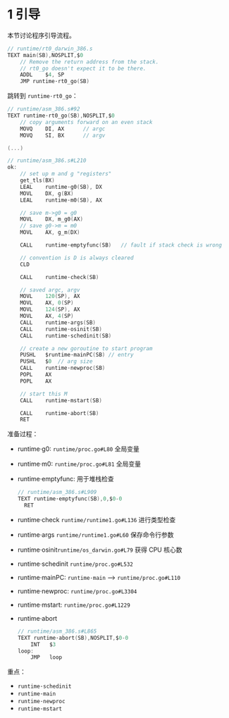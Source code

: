# 1 引导

本节讨论程序引导流程。

```c
// runtime/rt0_darwin_386.s
TEXT main(SB),NOSPLIT,$0
	// Remove the return address from the stack.
	// rt0_go doesn't expect it to be there.
	ADDL	$4, SP
	JMP	runtime·rt0_go(SB)
```

跳转到 `runtime·rt0_go`：

```c
// runtime/asm_386.s#92
TEXT runtime·rt0_go(SB),NOSPLIT,$0
	// copy arguments forward on an even stack
	MOVQ	DI, AX		// argc
	MOVQ	SI, BX		// argv

(...)

// runtime/asm_386.s#L210
ok:
	// set up m and g "registers"
	get_tls(BX)
	LEAL	runtime·g0(SB), DX
	MOVL	DX, g(BX)
	LEAL	runtime·m0(SB), AX

	// save m->g0 = g0
	MOVL	DX, m_g0(AX)
	// save g0->m = m0
	MOVL	AX, g_m(DX)

	CALL	runtime·emptyfunc(SB)	// fault if stack check is wrong

	// convention is D is always cleared
	CLD

	CALL	runtime·check(SB)

	// saved argc, argv
	MOVL	120(SP), AX
	MOVL	AX, 0(SP)
	MOVL	124(SP), AX
	MOVL	AX, 4(SP)
	CALL	runtime·args(SB)
	CALL	runtime·osinit(SB)
	CALL	runtime·schedinit(SB)

	// create a new goroutine to start program
	PUSHL	$runtime·mainPC(SB)	// entry
	PUSHL	$0	// arg size
	CALL	runtime·newproc(SB)
	POPL	AX
	POPL	AX

	// start this M
	CALL	runtime·mstart(SB)

	CALL	runtime·abort(SB)
	RET
```

准备过程：

- runtime·g0: `runtime/proc.go#L80` 全局变量
- runtime·m0: `runtime/proc.go#L81` 全局变量
- runtime·emptyfunc: 用于堆栈检查

  ```c
  // runtime/asm_386.s#L909
  TEXT runtime·emptyfunc(SB),0,$0-0
	RET
  ```

- runtime·check `runtime/runtime1.go#L136` 进行类型检查
- runtime·args `runtime/runtime1.go#L60` 保存命令行参数
- runtime·osinit`runtime/os_darwin.go#L79` 获得 CPU 核心数
- runtime·schedinit `runtime/proc.go#L532`
- runtime·mainPC: `runtime·main` --> `runtime/proc.go#L110`
- runtime·newproc: `runtime/proc.go#L3304`
- runtime·mstart: `runtime/proc.go#L1229`
- runtime·abort
  
  ```c
  // runtime/asm_386.s#L865
  TEXT runtime·abort(SB),NOSPLIT,$0-0
      INT	$3
  loop:
      JMP	loop
  ```

重点：

- `runtime·schedinit`
- `runtime·main`
- `runtime·newproc`
- `runtime·mstart`